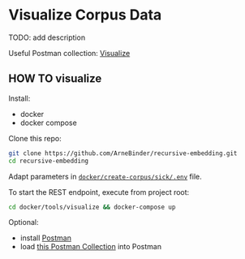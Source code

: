 # Visualize Corpus Data

TODO: add description

Useful Postman collection: [Visualize](https://raw.githubusercontent.com/ArneBinder/recursive-embedding/master/docker/tools/visualize/Visualize.postman_collection.json)

## HOW TO visualize

Install:
 * docker
 * docker compose

Clone this repo:
```bash
git clone https://github.com/ArneBinder/recursive-embedding.git
cd recursive-embedding
```

Adapt parameters in [`docker/create-corpus/sick/.env`](.env) file.

To start the REST endpoint, execute from project root:

```bash
cd docker/tools/visualize && docker-compose up
```

Optional:
 * install [Postman](https://www.getpostman.com/)
 * load [this Postman Collection](https://raw.githubusercontent.com/ArneBinder/recursive-embedding/master/docker/tools/visualize/Visualize.postman_collection.json) into Postman




